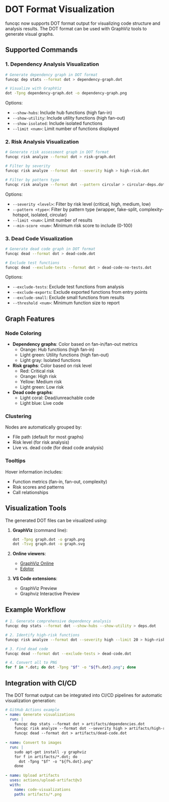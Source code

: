 # DOT Format Visualization

funcqc now supports DOT format output for visualizing code structure and analysis results. The DOT format can be used with GraphViz tools to generate visual graphs.

## Supported Commands

### 1. Dependency Analysis Visualization

```bash
# Generate dependency graph in DOT format
funcqc dep stats --format dot > dependency-graph.dot

# Visualize with GraphViz
dot -Tpng dependency-graph.dot -o dependency-graph.png
```

Options:
- `--show-hubs`: Include hub functions (high fan-in)
- `--show-utility`: Include utility functions (high fan-out)
- `--show-isolated`: Include isolated functions
- `--limit <num>`: Limit number of functions displayed

### 2. Risk Analysis Visualization

```bash
# Generate risk assessment graph in DOT format
funcqc risk analyze --format dot > risk-graph.dot

# Filter by severity
funcqc risk analyze --format dot --severity high > high-risk.dot

# Filter by pattern type
funcqc risk analyze --format dot --pattern circular > circular-deps.dot
```

Options:
- `--severity <level>`: Filter by risk level (critical, high, medium, low)
- `--pattern <type>`: Filter by pattern type (wrapper, fake-split, complexity-hotspot, isolated, circular)
- `--limit <num>`: Limit number of results
- `--min-score <num>`: Minimum risk score to include (0-100)

### 3. Dead Code Visualization

```bash
# Generate dead code graph in DOT format
funcqc dead --format dot > dead-code.dot

# Exclude test functions
funcqc dead --exclude-tests --format dot > dead-code-no-tests.dot
```

Options:
- `--exclude-tests`: Exclude test functions from analysis
- `--exclude-exports`: Exclude exported functions from entry points
- `--exclude-small`: Exclude small functions from results
- `--threshold <num>`: Minimum function size to report

## Graph Features

### Node Coloring
- **Dependency graphs**: Color based on fan-in/fan-out metrics
  - Orange: Hub functions (high fan-in)
  - Light green: Utility functions (high fan-out)
  - Light gray: Isolated functions
- **Risk graphs**: Color based on risk level
  - Red: Critical risk
  - Orange: High risk
  - Yellow: Medium risk
  - Light green: Low risk
- **Dead code graphs**: 
  - Light coral: Dead/unreachable code
  - Light blue: Live code

### Clustering
Nodes are automatically grouped by:
- File path (default for most graphs)
- Risk level (for risk analysis)
- Live vs. dead code (for dead code analysis)

### Tooltips
Hover information includes:
- Function metrics (fan-in, fan-out, complexity)
- Risk scores and patterns
- Call relationships

## Visualization Tools

The generated DOT files can be visualized using:

1. **GraphViz** (command line):
   ```bash
   dot -Tpng graph.dot -o graph.png
   dot -Tsvg graph.dot -o graph.svg
   ```

2. **Online viewers**:
   - [GraphViz Online](https://dreampuf.github.io/GraphvizOnline/)
   - [Edotor](https://edotor.net/)

3. **VS Code extensions**:
   - GraphViz Preview
   - Graphviz Interactive Preview

## Example Workflow

```bash
# 1. Generate comprehensive dependency analysis
funcqc dep stats --format dot --show-hubs --show-utility > deps.dot

# 2. Identify high-risk functions
funcqc risk analyze --format dot --severity high --limit 20 > high-risk.dot

# 3. Find dead code
funcqc dead --format dot --exclude-tests > dead-code.dot

# 4. Convert all to PNG
for f in *.dot; do dot -Tpng "$f" -o "${f%.dot}.png"; done
```

## Integration with CI/CD

The DOT format output can be integrated into CI/CD pipelines for automatic visualization generation:

```yaml
# GitHub Actions example
- name: Generate visualizations
  run: |
    funcqc dep stats --format dot > artifacts/dependencies.dot
    funcqc risk analyze --format dot --severity high > artifacts/high-risk.dot
    funcqc dead --format dot > artifacts/dead-code.dot
    
- name: Convert to images
  run: |
    sudo apt-get install -y graphviz
    for f in artifacts/*.dot; do
      dot -Tpng "$f" -o "${f%.dot}.png"
    done
    
- name: Upload artifacts
  uses: actions/upload-artifact@v3
  with:
    name: code-visualizations
    path: artifacts/*.png
```